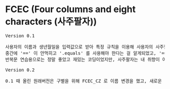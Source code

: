 # FCEC (Four columns and eight characters (사주팔자))
<pre>Version 0.1<br>
사용자의 이름과 생년월일을 입력값으로 받아 특정 규칙을 이용해 사용자의 사주팔자를 알려주는 프로그램.
중간에 '==' 이 안먹히고 '.equals' 를 사용해야 한다는 걸 알게되었고, '==' 과 '.equals' 의 차이를 아는 소중한 시간이었다.
반복문 연습용으로는 정말 좋았고 재밌는 코딩이었지만, 사주팔자는 내 취향이 아니어서 아쉬움이 남는다.
<br>Version 0.2<br>
0.1 때 올린 원래버전은 구별을 위해 FCEC_CZ 로 이름 변경을 했고, 새로운 방식은 사용자에게 생년을 받아 띠까지 계산하여 출력하게 만들었다.
</pre>
